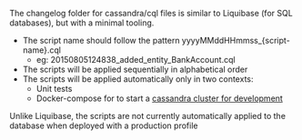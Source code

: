 The changelog folder for cassandra/cql files is similar to Liquibase (for SQL databases), but with a minimal tooling.

- The script name should follow the pattern yyyyMMddHHmmss_{script-name}.cql
  - eg: 20150805124838_added_entity_BankAccount.cql
- The scripts will be applied sequentially in alphabetical order
- The scripts will be applied automatically only in two contexts:
  - Unit tests
  - Docker-compose for to start a [cassandra cluster for development](http://www.jhipster.tech/docker-compose/#cassandra-in-development)

Unlike Liquibase, the scripts are not currently automatically applied to the database when deployed with a production profile
